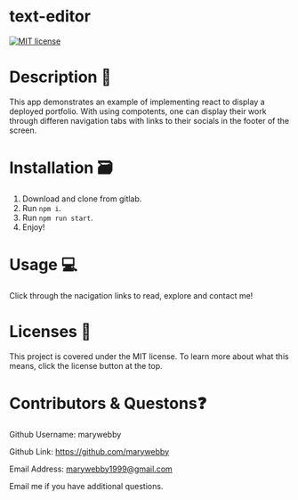 # text-editor

 [![MIT license](https://img.shields.io/badge/License-MIT-blue.svg)](https://mit-license.org/)

# Description 📖

This app demonstrates an example of implementing react to display a deployed portfolio. With using compotents, one can display their work through differen navigation tabs with links to their socials in the footer of the screen. 


# Installation 🗃

1. Download and clone from gitlab.
2. Run `npm i`. 
4. Run `npm run start`.  
5. Enjoy! 


# Usage 💻


Click through the nacigation links to read, explore and contact me!


# Licenses 📑    

This project is covered under the MIT license. To learn more about what this means, click the license button at the top.


# Contributors & Questons❓
Github Username: marywebby

Github Link: https://github.com/marywebby

Email Address: marywebby1999@gmail.com

Email me if you have additional questions.
